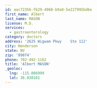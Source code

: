 ```yaml
---
id: aac72356-fb29-4960-b9a8-5e227995bd6e
first_name: Albert
last_name: MASON
license: M.D.
services:
  - gastroenterology
category: doctors
address: '2625 Wigwam Pkwy    Ste 112'
city: Henderson
state: NV
zip: '89074'
phone: 702-492-1162
title: 'Albert MASON'
_geoloc:
  lng: -115.086999
  lat: 36.038181
---
```

